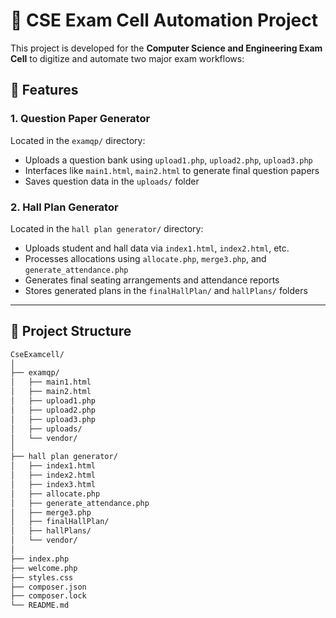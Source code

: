 # 📘 CSE Exam Cell Automation Project

This project is developed for the **Computer Science and Engineering Exam Cell** to digitize and automate two major exam workflows:

## 🔧 Features

### 1. **Question Paper Generator**
Located in the `examqp/` directory:
- Uploads a question bank using `upload1.php`, `upload2.php`, `upload3.php`
- Interfaces like `main1.html`, `main2.html` to generate final question papers
- Saves question data in the `uploads/` folder

### 2. **Hall Plan Generator**
Located in the `hall plan generator/` directory:
- Uploads student and hall data via `index1.html`, `index2.html`, etc.
- Processes allocations using `allocate.php`, `merge3.php`, and `generate_attendance.php`
- Generates final seating arrangements and attendance reports
- Stores generated plans in the `finalHallPlan/` and `hallPlans/` folders

---

## 📁 Project Structure

```bash
CseExamcell/
│
├── examqp/
│   ├── main1.html
│   ├── main2.html
│   ├── upload1.php
│   ├── upload2.php
│   ├── upload3.php
│   ├── uploads/
│   └── vendor/
│
├── hall plan generator/
│   ├── index1.html
│   ├── index2.html
│   ├── index3.html
│   ├── allocate.php
│   ├── generate_attendance.php
│   ├── merge3.php
│   ├── finalHallPlan/
│   ├── hallPlans/
│   └── vendor/
│
├── index.php
├── welcome.php
├── styles.css
├── composer.json
├── composer.lock
└── README.md
